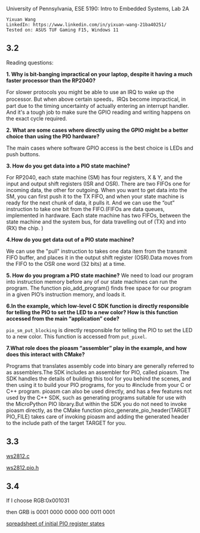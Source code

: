 University of Pennsylvania, ESE 5190: Intro to Embedded Systems, Lab 2A

```
Yixuan Wang
LinkedIn: https://www.linkedin.com/in/yixuan-wang-21ba40251/
Tested on: ASUS TUF Gaming F15, Windows 11
```
 
## 3.2

Reading questions: 

**1. Why is bit-banging impractical on your laptop, despite it having a much faster processor than the RP2040?**

 For slower protocols you might be able to use an IRQ to wake up the processor. But when above certain speeds，IRQs become impractical, in part due to the timing uncertainty of actually entering an interrupt handler. And it's a tough job to make sure the GPIO reading and writing happens on the exact cycle required.
 
**2. What are some cases where directly using the GPIO might be a better choice than using the PIO hardware?**
 
 The main cases where software GPIO access is the best choice is LEDs and push buttons.
 
**3. How do you get data into a PIO state machine?**

For RP2040, each state machine (SM) has four registers, X & Y, and the input and output shift registers (ISR and OSR). There are two FIFOs one for incoming data, the other for outgoing. When you want to get data into the SM, you can first push it to the TX FIFO, and when your state machine is ready for the next chunk of data, it pulls it.
And we can use the “out” instruction to take one bit from the FIFO.(FIFOs are data queues, implemented in hardware. Each state machine has two FIFOs, between the state machine and the system bus, for data travelling out of (TX) and into (RX) the chip. )

**4.How do you get data out of a PIO state machine?**

We can use the "pull" instruction to takes one data item from the transmit FIFO buffer, and places it in the output shift register (OSR).Data moves from the FIFO to the OSR one word (32 bits) at a time. 

**5. How do you program a PIO state machine?**
We need to load our program into instruction memory before any of our state machines can run the program. The function pio_add_program() finds free space for our program in a given PIO’s instruction memory, and loads it.

**6.In the example, which low-level C SDK function is directly responsible for telling the PIO to set the LED to a new color? How is this function accessed from the main “application” code?**

`pio_sm_put_blocking` is directly responsible for telling the PIO to set the LED to a new color. This function is accessed from `put_pixel`.

**7.What role does the pioasm “assembler” play in the example, and how does this interact with CMake?**

Programs that translates assembly code into binary are generally referred to as assemblers.The SDK includes an assembler for PIO, called pioasm. The SDK handles the details of building this tool for you behind the scenes, and then using it to build your PIO programs, for you to #include from your C or C++ program. pioasm can also be used directly, and has a few features not used by the C++ SDK, such as generating programs suitable for use with the MicroPython PIO library.But within the SDK you do not need to invoke pioasm directly, as the CMake function pico_generate_pio_header(TARGET PIO_FILE) takes care of invoking pioasm and adding the generated header to the include path of the target TARGET for you.


## 3.3
[ws2812.c](https://github.com/Sharonun/ese5190-2022-lab2-into-the-void-star/blob/main/3.3/ws2812.pdf)

[ws2812.pio.h](https://github.com/Sharonun/ese5190-2022-lab2-into-the-void-star/blob/main/3.3/ws2812.pio.h.pdf)


## 3.4

If I choose RGB:0x001031

then GRB is 0001 0000 0000 000 0011 0001

[spreadsheet of initial PIO register states](https://github.com/Sharonun/ese5190-2022-lab2-into-the-void-star/blob/main/3.4.xls)






